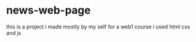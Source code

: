 # news-web-page
this is a project i made mostly by my self for a web1 course i used html css and js
